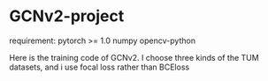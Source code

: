 # GCNv2-project

requirement:
pytorch >= 1.0
numpy
opencv-python

Here is the training code of GCNv2. I choose three kinds of the TUM datasets, and i use focal loss rather than BCEloss 
